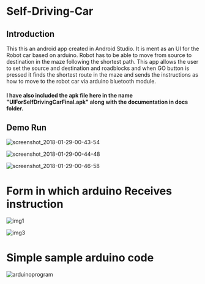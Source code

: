 # Self-Driving-Car

## Introduction
This this an android app created in Android Studio. It is ment as an UI for the Robot car based on arduino. Robot has to be able to move
from source to destination in the maze following the shortest path. This app allows the user to set the source and destination and roadblocks
and when GO button is pressed it finds the shortest route in the maze and sends the instructions as how to move to the robot car
via arduino bluetooth module.

#### I have also included the apk file here in the name "UIForSelfDrivingCarFinal.apk" along with the documentation in docs folder.

## Demo Run

![screenshot_2018-01-29-00-43-54](https://user-images.githubusercontent.com/11765482/35485986-8319ede8-048f-11e8-91f5-8ceac4ae980a.jpeg)

![screenshot_2018-01-29-00-44-48](https://user-images.githubusercontent.com/11765482/35485987-84a64184-048f-11e8-83e7-49ea9159b3f2.jpeg)

![screenshot_2018-01-29-00-46-58](https://user-images.githubusercontent.com/11765482/35485988-86089edc-048f-11e8-97c0-6a32e67cf856.jpeg)


# Form in which arduino Receives instruction

![img1](https://user-images.githubusercontent.com/11765482/35486027-278019a2-0490-11e8-8d93-4b211caf392e.PNG)

![img3](https://user-images.githubusercontent.com/11765482/35486028-290e56da-0490-11e8-9cc6-076246c8a76d.PNG)


# Simple sample arduino code

![arduinoprogram](https://user-images.githubusercontent.com/11765482/35486066-a99febba-0490-11e8-84f8-24b45bc6c3cd.PNG)
